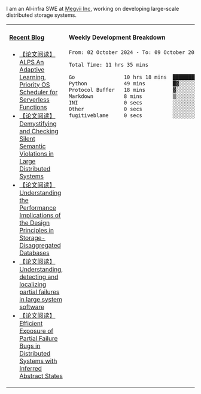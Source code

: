 I am an AI-infra SWE at [Megvii Inc](https://en.megvii.com/), working on developing large-scale distributed storage systems.

<table width="960px">
<tr>
<td valign="top" width="50%">

#### <a href="https://www.kongjun18.me" target="_blank">Recent Blog</a>

<!-- BLOG-POST-LIST:START -->
- [【论文阅读】ALPS An Adaptive Learning, Priority OS Scheduler for Serverless Functions](https://kongjun18.github.io/posts/alps-an-adaptive-learning-priority-os-scheduler-for-serverless-functions/)
- [【论文阅读】Demystifying and Checking Silent Semantic Violations in Large Distributed Systems](https://kongjun18.github.io/posts/demystifying-and-checking-silent-semantic-violations-in-large-distributed-systems/)
- [【论文阅读】Understanding the Performance Implications of the Design Principles in Storage-Disaggregated Databases](https://kongjun18.github.io/posts/understanding-the-performance-implications-of-the-design-principles-in-storage-disaggregated-databases/)
- [【论文阅读】Understanding, detecting and localizing partial failures in large system software](https://kongjun18.github.io/posts/understanding-detecting-and-localizing-partial-failures-in-large-system-software/)
- [【论文阅读】Efficient Exposure of Partial Failure Bugs in Distributed Systems with Inferred Abstract States](https://kongjun18.github.io/posts/efficient-exposure-of-partial-failure-bugs-in-distributed-systems-with-inferred-abstract-states/)
<!-- BLOG-POST-LIST:END -->

</td>
<td valign="top" width="50%">

#### Weekly Development Breakdown

<!--START_SECTION:waka-->

```txt
From: 02 October 2024 - To: 09 October 2024

Total Time: 11 hrs 35 mins

Go                10 hrs 18 mins  ██████████████████████▒░░   88.84 %
Python            49 mins         █▓░░░░░░░░░░░░░░░░░░░░░░░   07.10 %
Protocol Buffer   18 mins         ▓░░░░░░░░░░░░░░░░░░░░░░░░   02.63 %
Markdown          8 mins          ▒░░░░░░░░░░░░░░░░░░░░░░░░   01.26 %
INI               0 secs          ░░░░░░░░░░░░░░░░░░░░░░░░░   00.11 %
Other             0 secs          ░░░░░░░░░░░░░░░░░░░░░░░░░   00.04 %
fugitiveblame     0 secs          ░░░░░░░░░░░░░░░░░░░░░░░░░   00.01 %
```

<!--END_SECTION:waka-->
</td>
</tr>

</table>
